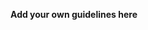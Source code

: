 **Add your own guidelines here**
<!--

System Guidelines – PromptBrain

Use this file to provide the AI with rules and guidelines it must follow during design, generation, and development of PromptBrain.

General Guidelines

Prefer responsive layouts (grid/flexbox) over absolute positioning.

Always keep UI minimal, modern, and distraction-free.

Refactor and simplify code/design components to keep files clean.

Maintain consistent spacing system (8px scale).

Keep microcopy professional, helpful, and human (tone: “Apple x Notion”).

Use subtle animations (fade, slide, hover) — never distracting.

Design System Guidelines

Typography:

Base font-size: 14px → scalable with rem.

Headings: Semi-bold, clear hierarchy (H1: 24px, H2: 20px, H3: 16px).

Body: Regular, 14–16px.

Font family: Inter / SF Pro / similar modern sans-serif.

Color Palette:

Primary: Deep Indigo (#4B4DED).

Secondary: Soft Gray (#F5F6F8).

Accent: Electric Blue (#3A86FF).

Error: Soft Red (#FF4D4D).

Success: Green (#2ECC71).

Always maintain high contrast for accessibility.

Spacing Tokens:

XS → 4px

SM → 8px

MD → 16px

LG → 24px

XL → 32px

Date Format: “Sep 03” (MMM DD).

Empty States: Should always have an illustration + guiding text.

Button

The Button component is a fundamental interactive element, designed to guide actions clearly.

Usage

Use for important actions: submissions, confirmations, starting processes.

Always label with clear verbs (e.g., “Sign In”, “Enhance Prompt”).

Only one Primary Button per screen/section.

Variants

Primary Button

Purpose: Highlight the main action

Style: Filled, primary brand color, white text

Usage: Only one per page section

Secondary Button

Purpose: Supportive/alternative actions

Style: Outlined with primary brand color, transparent background

Usage: Can be paired with a primary button

Tertiary Button

Purpose: Low-priority actions

Style: Text-only, brand color

Usage: For non-disruptive actions (e.g., “Learn More”)

Input Fields

Shape: Rounded corners (12–16px).

Border: 1px solid light gray, with subtle focus glow in primary color.

Placeholder: Neutral tone, never too dark.

Error State: Red border + helper text below.

Support inline icons (e.g., search, visibility toggle).

Cards

Used to group content (prompt input, outputs, saved prompts).

Rounded (16–20px), soft shadow, light background.

Padding: MD (16px) inside content.

Hover: Slight lift (shadow + scale 1.01).

Branding Guidelines

Logo Usage: Always placed top-left in login and dashboard.

Tagline: “Smarter Prompts, Smarter You.”

Tone of Voice: Professional, concise, friendly.

Illustrations: Minimal, abstract, vector-style (no stock images).

Animations: Subtle micro-interactions — e.g., button hover glow, loader with bouncing dots.